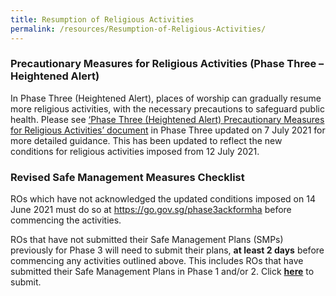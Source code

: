```yaml
---
title: Resumption of Religious Activities
permalink: /resources/Resumption-of-Religious-Activities/
---
```


### Precautionary Measures for Religious Activities (Phase Three – Heightened Alert)

In Phase Three (Heightened Alert), places of worship can gradually resume more religious activities, with the necessary precautions to safeguard public health. Please see [‘Phase Three (Heightened Alert) Precautionary Measures for Religious Activities’ document](/media/PhaseThree_PrecautionaryMeasures_ReligiousActivities_7July2021(final).pdf) in Phase Three updated on 7 July 2021 for more detailed guidance. This has been updated to reflect the new conditions for religious activities imposed from 12 July 2021.

### Revised Safe Management Measures Checklist

ROs which have not acknowledged the updated conditions imposed on 14 June 2021 must do so at https://go.gov.sg/phase3ackformha before commencing the activities.

ROs that have not submitted their Safe Management Plans (SMPs) previously for Phase 3 will need to submit their plans, **at least 2 days** before commencing any activities outlined above. This includes ROs that have submitted their Safe Management Plans in Phase 1 and/or 2. Click **[here](https://go.gov.sg/phase3smpha)** to submit.

